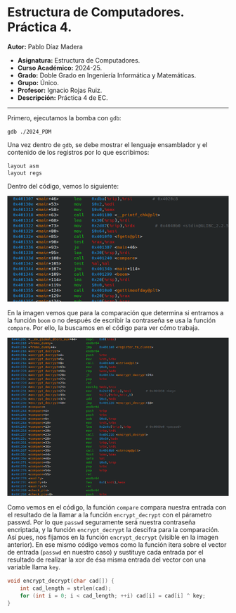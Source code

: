 # Estructura de Computadores. Práctica 4.

**Autor:** Pablo Díaz Madera
- **Asignatura:** Estructura de Computadores.
- **Curso Académico:** 2024-25.
- **Grado:** Doble Grado en Ingeniería Informática y Matemáticas.
- **Grupo:** Único.
- **Profesor:** Ignacio Rojas Ruiz.
- **Descripción:** Práctica 4 de EC.
***
Primero, ejecutamos la bomba con `gdb`:
```console
gdb ./2024_PDM
```

Una vez dentro de `gdb`, se debe mostrar el lenguaje ensamblador y el contenido de los registros por lo que escribimos:
```console
layout asm
layout regs
```

Dentro del código, vemos lo siguiente:
<p align="center">
  <img src="Teminal.png" />
</p>

En la imagen vemos que para la comparación que determina si entramos a la función `boom` o no después de escribir la contraseña se usa la función `compare`. Por ello, la buscamos en el código para ver cómo trabaja.
<p align="center">
  <img src="Terminal_1.png" />
</p>

Como vemos en el código, la función `compare` compara nuestra entrada con el resultado de la llamar a la función `encrypt_decrypt` con el párametro passwd. Por lo que `passwd` seguramente será nuestra contraseña encriptada, y la función `encrypt_decrypt` la descifra para la comparación.
Así pues, nos fijamos en la función `encrypt_decrypt` (visible en la imagen anterior). En ese mismo código vemos como la función itera sobre el vector de entrada (`passwd` en nuestro caso) y sustituye cada entrada por el resultado de realizar la xor de ésa misma entrada del vector con una variable llama `key`.
```c
void encrypt_decrypt(char cad[]) {
    int cad_length = strlen(cad);
    for (int i = 0; i < cad_length; ++i) cad[i] = cad[i] ^ key;
}
```

